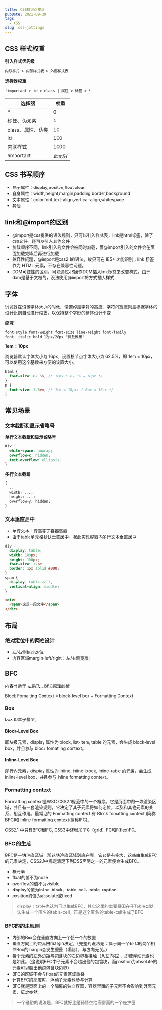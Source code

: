 ```yaml
---
title: CSS知识点整理
pubDate: 2021-09-30
tags:
  - CSS
slug: css-jottings
---
```


## CSS 样式权重

**引入样式优先级**

```text
内联样式 > 内部样式表 > 外部样式表
```

**选择器权重**

```text
!important > id > class | 属性 > 标签 > *
```

| 选择器            | 权重   |
|------------------|--------|
| *                | 0      |
| 标签、伪元素       | 1      |
| class、属性、伪类  | 10     |
| id               | 100    |
| 内联样式          | 1000   |
| !important       | 正无穷  |


## CSS 书写顺序

- 显示属性：display,positon,float,clear
- 自身属性：width,height,margin,padding,border,background
- 文本属性：color,font,text-align,vertical-align,whitespace
- 其他

## link和@import的区别

- @import是css提供的语法规则，只可以引入样式表，link是html标签，除了css文件，还可以引入其他文件
- 加载顺序不同，link引入的文件会被同时加载，而@import引入的文件会在页面加载完毕后再进行加载
- 兼容性问题，@import是css2.1的语法，故只可在 IE5+ 才能识别；link 标签作为 HTML 元素，不存在兼容性问题。
- DOM可控性的区别，可以通过JS操作DOM插入link标签来改变样式，由于dom是基于文档的，没法使用@import的方式插入样式

## 字体

浏览器在设置字体大小的时候，设置的是字符的高度，字符的宽度则是根据字体的设计比例自动进行缩放，以保持整个字形的整体设计不变

**简写**

```css
font-style font-weight font-size line-height font-family
font: italic bold 12px/20px "微软雅黑"
```

**1em = 10px**

浏览器默认字体大小为 16px，设置根节点字体大小为 62.5%，即 1em = 10px，可以使用这个基数来方便的设置大小。

```css
html {
  font-size: 62.5%; /* 16px * 62.5% = 10px */
}
p {
  font-size: 1.6em; /* 1em = 10px; 1.6em = 16px */
}
```

## 常见场景

### 文本截断和显示省略号

**单行文本截断和显示省略号**

```css
div {
  white-space: nowrap;
  overflow-x: hidden;
  text-overflow: ellipsis;
}
```

**多行文本截断**

```css
{
  ...
  width: ...;
  height: ...;
  overflow-y: hidden;
}
```

### 文本垂直居中

- 单行文本：行高等于容器高度
- 由于table单元格默认垂直居中，据此实现容器内多行文本垂直居中

```css
div {
  display: table;
  width: 100px;
  height: 100px;
  font-size: 12px;
  border: 1px solid #000;
}
span {
  display: table-cell;
  vertical-align: middle;
}
```

```html
<div>
  <span>这是一段文字</span>
</div>
```

## 布局

### 绝对定位中的两栏设计

- 左/右侧绝对定位
- 内容区域margin-left/right：左/右侧宽度;

## BFC

内容节选于 [左鹏飞：BFC原理剖析](https://github.com/zuopf769/notebook/blob/master/fe/BFC%E5%8E%9F%E7%90%86%E5%89%96%E6%9E%90/README.md)

Block Fomatting Context = block-level box + Formatting Context

### Box

box 即盒子模型。

#### Block-Level Box

即块级元素，display 属性为 block, list-item, table 的元素，会生成 block-level box，并且参与 block fomatting context。

#### Inline-Level Box

即行内元素，display 属性为 inline, inline-block, inline-table 的元素，会生成 inline-level box，并且参与 inline formatting context。

### Formatting context

Formatting context是W3C CSS2.1规范中的一个概念。它是页面中的一块渲染区域，并且有一套渲染规则，它决定了其子元素将如何定位，以及和其他元素的关系、相互作用。最常见的 Formatting context 有 Block fomatting context (简称BFC)和 Inline formatting context(简称IFC)。

CSS2.1 中只有BFC和IFC, CSS3中还增加了G（grid）FC和F(flex)FC。

### BFC 的生成

BFC是一块渲染区域，那这块渲染区域到底在哪，它又是有多大，这些由生成BFC的元素决定，CSS2.1中规定满足下列CSS声明之一的元素便会生成BFC。

- 根元素
- float的值不为none
- overflow的值不为visible
- display的值为inline-block、table-cell、table-caption 　
- position的值为absolute或fixed

> display：table也认为可以生成BFC，其实这里的主要原因在于Table会默认生成一个匿名的table-cell，正是这个匿名的table-cell生成了BFC

### BFC的约束规则

- 内部的Box会在垂直方向上一个接一个的放置
- 垂直方向上的距离由margin决定。（完整的说法是：属于同一个BFC的两个相邻Box的margin会发生重叠（塌陷），与方向无关。）
- 每个元素的左外边距与包含块的左边界相接触（从左向右），即使浮动元素也是如此。（这说明BFC中子元素不会超出他的包含块，而position为absolute的元素可以超出他的包含块边界）
- BFC的区域不会与float的元素区域重叠
- 计算BFC的高度时，浮动子元素也参与计算
- BFC就是页面上的一个隔离的独立容器，容器里面的子元素不会影响到外面元素，反之亦然

> 一个通俗的说法是，BFC就好比是孙悟空给唐僧画的一个庇护圈
